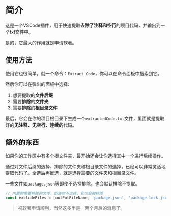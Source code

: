 # 简介
这是一个VSCode插件，用于快速提取**去除了注释和空行**的项目代码，并输出到一个txt文件中。

是的，它最大的作用就是申请软著。

## 使用方法
使用它也很简单，就一个命令：`Extract Code`，你可以在命令面板中搜索到它。

然后你可以在弹出的面板中选择:
1. 想要提取的**文件后缀**
2. 需要**排除**的**文件夹**
3. 需要**排除**的**根目录文件**

最后，它会在你的项目根目录下生成一个`extractedCode.txt`文件，里面就是提取好的**无注释、无空行、连续的**代码。

## 额外的东西
如果你的工作区中有多个根文件夹，最开始还会让你选择其中一个进行后续操作。

通过对文件后缀的选择、排除的文件夹和根目录文件的选择，已经可以非常灵活地提取代码了。全选后再反选，就是选择需要的文件夹和根目录文件。

一些文件如`package.json`等即使不选择排除，也会默认排除不提取。

```js 内置的默认排除的文件
// 内置的需要排除的文件，即使你不选择，它也会被排除
const excludeFiles = [outPutFileName, 'package.json', 'package-lock.json', 'pnpm-lock.yaml', 'yarn.lock'];
```

> 祝软著申请顺利，当然这多半是一两个月后的消息了。



